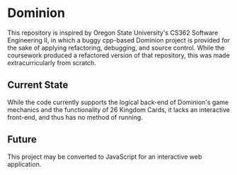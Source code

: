 # Dominion

This repository is inspired by Oregon State University's CS362 Software Engineering II, in which a buggy cpp-based Dominion project is provided for the sake of applying refactoring, debugging, and source control. While the coursework produced a refactored version of that repository, this was made extracurricularly from scratch.

## Current State

While the code currently supports the logical back-end of Dominion's game mechanics and the functionality of 26 Kingdom Cards, it lacks an interactive front-end, and thus has no method of running.

## Future

This project may be converted to JavaScript for an interactive web application.
